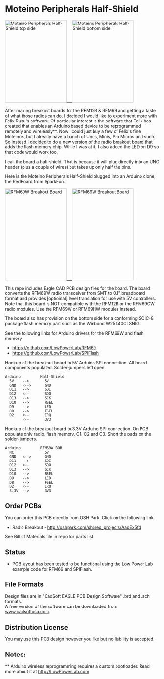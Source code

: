 # Moteino Peripherals Half-Shield  

<img src="https://raw2.github.com/uChip/Moteino_Peripherals_Half-Shield/master/MPHS_top.png" alt="Moteino Peripherals Half-Shield top side" height="270" width="200">___<img src="https://raw2.github.com/uChip/Moteino_Peripherals_Half-Shield/master/MPHS_bottom.png" alt="Moteino Peripherals Half-Shield bottom side" height="270" width="200">  

After making breakout boards for the RFM12B & RFM69 and getting a taste of what those radios can do, I decided I would like to experiment more with Felix Rusu's software.  Of particular interest is the software that Felix has created that enables an Arduino based device to be reprogrammed remotely and wirelessly**.  Now I could just buy a few of Felix's fine Moteinos, but I already have a bunch of Unos, Minis, Pro Micros and such.  So instead I decided to do a new version of the radio breakout board that adds the flash memory chip.  While I was at it, I also added the LED on D9 so that code would work too.  

I call the board a half-shield.  That is because it will plug directly into an UNO header (plus a couple of wires) but takes up only half the pins.  

Here is the Moteino Peripherals Half-Shield plugged into an Arduino clone, the RedBoard from SparkFun.  

<img src="https://raw2.github.com/uChip/Moteino_Peripherals_Half-Shield/master/MPHS_top.jpg" alt="RFM69W Breakout Board" height="300" width="200">___<img src="https://raw2.github.com/uChip/Moteino_Peripherals_Half-Shield/master/MPHS_bottom.jpg" alt="RFM69W Breakout Board" height="300" width="200">  

This repo includes Eagle CAD PCB design files for the board.  The board converts the RFM69W radio transceiver from SMT to 0.1" breadboard format and provides [optioinal] level translation for use with 5V controllers.  Note that this board is NOT compatible with the RFM12B or the RFM69CW radio modules.  Use the RFM69W or RFM69HW modules instead.  

The board also has provision on the bottom side for a conforming SOIC-8 package flash memory part such as the Winbond W25X40CLSNIG.  

See the following links for Arduino drivers for the RFM69W and flash memory  
  * https://github.com/LowPowerLab/RFM69  
  * https://github.com/LowPowerLab/SPIFlash  

Hookup of the breakout board to 5V Arduino SPI connection.  All board components populated.  Solder-jumpers left open.  

	Arduino			Half-Shield  
	  5V	-->		  5V  
	  GND	<-->	  GND  
	  D11	-->		  SDI  
	  D12	<--		  SDO  
	  D13	-->		  SCK  
	  D10	-->		  RSEL  
	  D9	-->		  LED  
	  D8	-->		  FSEL  
	  D2	<--		  IRQ  
	  		<--		  3V3  
 
Hookup of the breakout board to 3.3V Arduino SPI connection.  On PCB populate only radio, flash memory, C1, C2 and C3.  Short the pads on the solder-jumpers.  

	Arduino			RFM69W BOB  
	  NC	 		  5V  
	  GND	<-->	  GND  
	  D11	-->		  SDI  
	  D12	<--		  SDO  
	  D13	-->		  SCK  
	  D10	-->		  RSEL  
	  D9	-->		  LED  
	  D8	-->		  FSEL  
	  D2	<--		  IRQ  
 	  3.3V	-->		  3V3  


## Order PCBs  

You can order this PCB directly from OSH Park.  Click on the following link.  
  * Radio Breakout - http://oshpark.com/shared_projects/AadEx5fd  

See Bill of Materials file in repo for parts list.  

## Status  
  * PCB layout has been tested to be functional using the Low Power Lab example code for RFM69 and SPIFlash.  

## File Formats  

Design files are in "CadSoft EAGLE PCB Design Software" .brd and .sch formats.  
A free version of the software can be downloaded from www.cadsoftusa.com.  

## Distribution License  

You may use this PCB design however you like but no liability is accepted.  

## Notes:

** Arduino wireless reprogramming requires a custom bootloader.  Read more about it at http://LowPowerLab.com